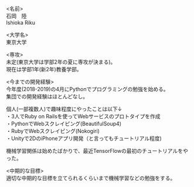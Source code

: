 <名前>  
石岡　陸  
Ishioka Riku  
  
<大学名>  
東京大学  
  
<専攻>  
未定(東京大学は学部2年の夏に専攻が決まる)。  
現在は学部1年(新2年)教養学部。  
  
<今までの開発経験>  
今年度(2018-2019)の4月にPythonでプログラミングの勉強を始める。  
集団での開発経験はほとんどなし。  
  
個人(一部複数人)で趣味程度にやったことは以下↓  
・3人でRuby on Railsを使ってWebサービスのプロトタイプを作成  
・PythonでWebスクレイピング(BeautifulSoup4)  
・RubyでWebスクレイピング(Nokogiri)  
・Unityで2DのiPhoneアプリ開発（と言ってもチュートリアル程度)  
  
機械学習関係は始めたばかりで、最近TensorFlowの最初のチュートリアルをやった。  
  
<中期的な目標>  
適切な中期的な目標を立てられるくらいまで機械学習などの勉強をする。  
